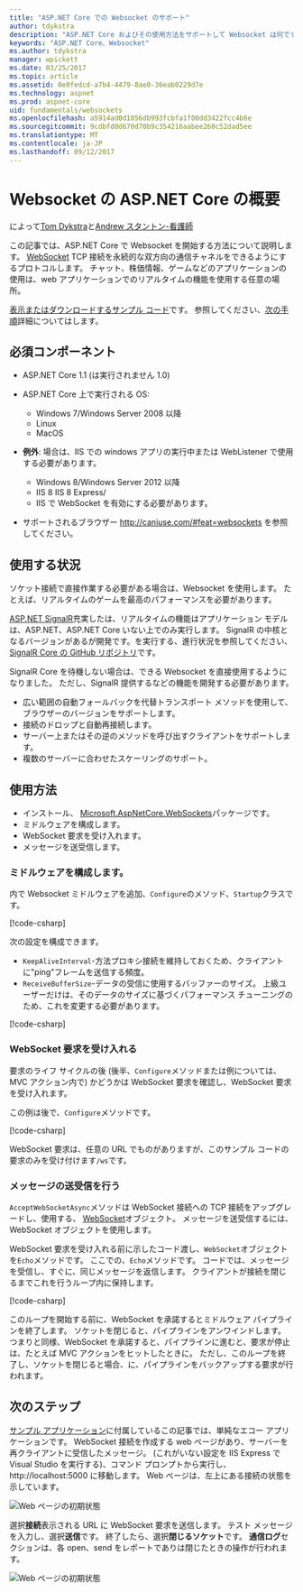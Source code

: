 ```yaml
---
title: "ASP.NET Core での Websocket のサポート"
author: tdykstra
description: "ASP.NET Core およびその使用方法をサポートして Websocket は何です。"
keywords: "ASP.NET Core、Websocket"
ms.author: tdykstra
manager: wpickett
ms.date: 03/25/2017
ms.topic: article
ms.assetid: 0e0fedcd-a7b4-4479-8ae0-36eab0229d7e
ms.technology: aspnet
ms.prod: aspnet-core
uid: fundamentals/websockets
ms.openlocfilehash: a5914ad0d1056db993fcbfa1f00dd3422fcc4b6e
ms.sourcegitcommit: 9cdbfd0d670d70b9c354216aabee260c52dad5ee
ms.translationtype: MT
ms.contentlocale: ja-JP
ms.lasthandoff: 09/12/2017
---
```

# <a name="introduction-to-websockets-in-aspnet-core"></a>Websocket の ASP.NET Core の概要

によって[Tom Dykstra](https://github.com/tdykstra)と[Andrew スタントン-看護師](https://github.com/anurse)

この記事では、ASP.NET Core で Websocket を開始する方法について説明します。 [WebSocket](https://wikipedia.org/wiki/WebSocket) TCP 接続を永続的な双方向の通信チャネルをできるようにするプロトコルします。 チャット、株価情報、ゲームなどのアプリケーションの使用は、web アプリケーションでのリアルタイムの機能を使用する任意の場所。

[表示またはダウンロードするサンプル コード](https://github.com/aspnet/Docs/tree/master/aspnetcore/fundamentals/websockets/sample)です。 参照してください、[次の手順](#next-steps)詳細についてはします。


## <a name="prerequisites"></a>必須コンポーネント

* ASP.NET Core 1.1 (は実行されません 1.0)
* ASP.NET Core 上で実行される OS:
  
  * Windows 7/Windows Server 2008 以降
  * Linux
  * MacOS

* **例外**: 場合は、IIS での windows アプリの実行中または WebListener で使用する必要があります。

  * Windows 8/Windows Server 2012 以降
  * IIS 8 IIS 8 Express/
  * IIS で WebSocket を有効にする必要があります。

* サポートされるブラウザー http://caniuse.com/#feat=websockets を参照してください。

## <a name="when-to-use-it"></a>使用する状況

ソケット接続で直接作業する必要がある場合は、Websocket を使用します。 たとえば、リアルタイムのゲームを最高のパフォーマンスを必要があります。

[ASP.NET SignalR](https://docs.microsoft.com/aspnet/signalr/overview/getting-started/introduction-to-signalr)充実したは、リアルタイムの機能はアプリケーション モデルは、ASP.NET、ASP.NET Core いない上でのみ実行します。 SignalR の中核となるバージョンがあるが開発です。を実行する、進行状況を参照してください、 [SignalR Core の GitHub リポジトリ](https://github.com/aspnet/SignalR)です。

SignalR Core を待機しない場合は、できる Websocket を直接使用するようになりました。 ただし、SignalR 提供するなどの機能を開発する必要があります。

* 広い範囲の自動フォールバックを代替トランスポート メソッドを使用して、ブラウザーのバージョンをサポートします。
* 接続のドロップと自動再接続します。
* サーバー上またはその逆のメソッドを呼び出すクライアントをサポートします。
* 複数のサーバーに合わせたスケーリングのサポート。

## <a name="how-to-use-it"></a>使用方法

* インストール、 [Microsoft.AspNetCore.WebSockets](https://www.nuget.org/packages/Microsoft.AspNetCore.WebSockets/)パッケージです。
* ミドルウェアを構成します。
* WebSocket 要求を受け入れます。
* メッセージを送受信します。

### <a name="configure-the-middleware"></a>ミドルウェアを構成します。

内で Websocket ミドルウェアを追加、`Configure`のメソッド、`Startup`クラスです。

[!code-csharp[](websockets/sample/Startup.cs?name=UseWebSockets)]

次の設定を構成できます。

* `KeepAliveInterval`-方法プロキシ接続を維持しておくため、クライアントに"ping"フレームを送信する頻度。
* `ReceiveBufferSize`-データの受信に使用するバッファーのサイズ。 上級ユーザーだけは、そのデータのサイズに基づくパフォーマンス チューニングのため、これを変更する必要があります。

[!code-csharp[](websockets/sample/Startup.cs?name=UseWebSocketsOptions)]

### <a name="accept-websocket-requests"></a>WebSocket 要求を受け入れる

要求のライフ サイクルの後 (後半、`Configure`メソッドまたは例については、MVC アクション内で) かどうかは WebSocket 要求を確認し、WebSocket 要求を受け入れます。

この例は後で、`Configure`メソッドです。

[!code-csharp[](websockets/sample/Startup.cs?name=AcceptWebSocket&highlight=7)]

WebSocket 要求は、任意の URL でものがありますが、このサンプル コードの要求のみを受け付けます`/ws`です。

### <a name="send-and-receive-messages"></a>メッセージの送受信を行う

`AcceptWebSocketAsync`メソッドは WebSocket 接続への TCP 接続をアップグレードし、使用する、 [WebSocket](https://docs.microsoft.com/dotnet/core/api/system.net.websockets.websocket)オブジェクト。 メッセージを送受信するには、WebSocket オブジェクトを使用します。

WebSocket 要求を受け入れる前に示したコード渡し、`WebSocket`オブジェクトを`Echo`メソッドです。 ここでの、`Echo`メソッドです。 コードでは、メッセージを受信し、すぐに、同じメッセージを返信します。 クライアントが接続を閉じるまでこれを行うループ内に保持します。 

[!code-csharp[](websockets/sample/Startup.cs?name=Echo)]

このループを開始する前に、WebSocket を承諾するとミドルウェア パイプラインを終了します。  ソケットを閉じると、パイプラインをアンワインドします。 つまりと同様、WebSocket を承諾すると、パイプラインに進むと、要求が停止は、たとえば MVC アクションをヒットしたときに。  ただし、このループを終了し、ソケットを閉じると場合、に、パイプラインをバックアップする要求が行われます。

## <a name="next-steps"></a>次のステップ

[サンプル アプリケーション](https://github.com/aspnet/Docs/tree/master/aspnetcore/fundamentals/websockets/sample)に付属しているこの記事では、単純なエコー アプリケーションです。 WebSocket 接続を作成する web ページがあり、サーバーを再クライアントに受信したメッセージ。 (これがいない設定を IIS Express で Visual Studio を実行する)、コマンド プロンプトから実行し、http://localhost:5000 に移動します。 Web ページは、左上にある接続の状態を示しています。

![Web ページの初期状態](websockets/_static/start.png)

選択**接続**表示される URL に WebSocket 要求を送信します。  テスト メッセージを入力し、選択**送信**です。 終了したら、選択**閉じるソケット**です。 **通信ログ**セクションは、各 open、send をレポートでありは閉じたときの操作が行われます。

![Web ページの初期状態](websockets/_static/end.png)

